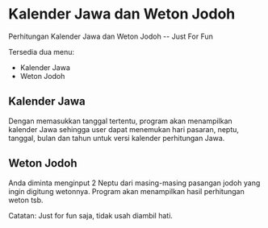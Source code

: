 # Kalender Jawa dan Weton Jodoh

Perhitungan Kalender Jawa dan Weton Jodoh -- Just For Fun

Tersedia dua menu:
* Kalender Jawa
* Weton Jodoh

## Kalender Jawa

Dengan memasukkan tanggal tertentu, program akan menampilkan kalender Jawa
sehingga user dapat menemukan hari pasaran, neptu, tanggal, bulan dan tahun untuk
versi kalender perhitungan Jawa.


## Weton Jodoh

Anda diminta menginput 2 Neptu dari masing-masing pasangan jodoh yang ingin digitung wetonnya.
Program akan menampilkan hasil perhitungan weton tsb.

Catatan:
Just for fun saja, tidak usah diambil hati.
